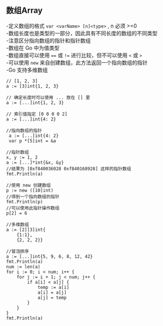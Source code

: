 ## 数组Array
-定义数组的格式 `var <varName> [n]<type>` , n 必须 >=0  
-数组长度也是类型的一部分，因此具有不同长度的数组的不同类型  
-注意区分指向数组的指针和指针数组  
-数组在 Go 中为值类型  
-数组直接可以使用 `==` 或 `!=` 进行比较，但不可以使用 `<` 或 `>`  
-可以使用 `new` 来自创建数组，此方法返回一个指向数组的指针  
-Go 支持多维数组  

    // [1, 2, 3]
    a := [3]int{1, 2, 3}

    // 确定长度时可以使用 ... 放在 [] 里
    a := [...]int{1, 2, 3}

    // 索引值指定 [0 0 0 0 2]
    a := [...]int{4: 2}

    //指向数组的指针
     a := [...]int{4: 2}
     var p *[5]int = &a

    //指针数组
    x, y := 1, 2
    a := [...]*int{&x, &y}
    //结果为 [0xf840036028 0xf840168928] 这样的指针数组
    fmt.Println(a)

    //使用 new 创建数组
    p := new ([10]int)
    //得到一个指向数组的指针
    fmt.Println(p)
    //可以使用此指针操作数组
    p[2] = 6

    //多维数组
    a := [2][3]int{
        {1:1},
        {2, 2, 2}}
    
    //冒泡排序
    a := [...]int{5, 9, 6, 8, 12, 42}
	fmt.Println(a)
	num := len(a)
	for i := 0; i < num; i++ {
		for j := i + 1; j < num; j++ {
			if a[i] < a[j] {
				temp := a[i]
				a[i] = a[j]
				a[j] = temp
			}
		}
	}
	fmt.Println(a)